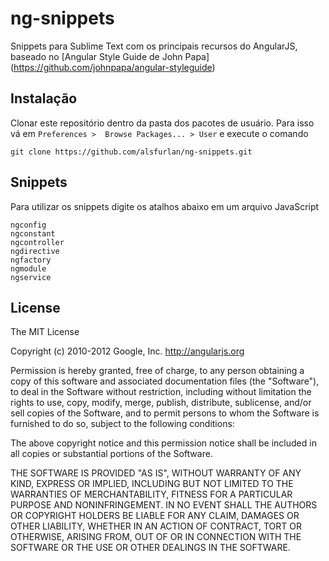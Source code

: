 # ng-snippets

Snippets para Sublime Text com os principais recursos do AngularJS,
baseado no [Angular Style Guide de John Papa] (https://github.com/johnpapa/angular-styleguide)

## Instalação

Clonar este repositório dentro da pasta dos pacotes de usuário. Para isso vá em `Preferences >  Browse Packages... > User` e execute o comando
```shell
git clone https://github.com/alsfurlan/ng-snippets.git
```

## Snippets

Para utilizar os snippets digite os atalhos abaixo em um arquivo JavaScript

```shell
ngconfig
ngconstant
ngcontroller
ngdirective
ngfactory
ngmodule
ngservice
```

## License

The MIT License

Copyright (c) 2010-2012 Google, Inc. http://angularjs.org

Permission is hereby granted, free of charge, to any person obtaining a copy
of this software and associated documentation files (the "Software"), to deal
in the Software without restriction, including without limitation the rights
to use, copy, modify, merge, publish, distribute, sublicense, and/or sell
copies of the Software, and to permit persons to whom the Software is
furnished to do so, subject to the following conditions:

The above copyright notice and this permission notice shall be included in
all copies or substantial portions of the Software.

THE SOFTWARE IS PROVIDED "AS IS", WITHOUT WARRANTY OF ANY KIND, EXPRESS OR
IMPLIED, INCLUDING BUT NOT LIMITED TO THE WARRANTIES OF MERCHANTABILITY,
FITNESS FOR A PARTICULAR PURPOSE AND NONINFRINGEMENT. IN NO EVENT SHALL THE
AUTHORS OR COPYRIGHT HOLDERS BE LIABLE FOR ANY CLAIM, DAMAGES OR OTHER
LIABILITY, WHETHER IN AN ACTION OF CONTRACT, TORT OR OTHERWISE, ARISING FROM,
OUT OF OR IN CONNECTION WITH THE SOFTWARE OR THE USE OR OTHER DEALINGS IN
THE SOFTWARE.
